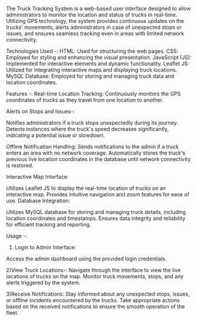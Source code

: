 The Truck Tracking System is a web-based user interface designed to allow administrators to monitor the location and status of trucks in real-time. Utilizing GPS technology, the system provides continuous updates on the trucks' movements, alerts administrators in case of unexpected stops or issues, and ensures seamless tracking even in areas with limited network connectivity.

Technologies Used -:
HTML: Used for structuring the web pages.
CSS: Employed for styling and enhancing the visual presentation.
JavaScript (JS): Implemented for interactive elements and dynamic functionality.
Leaflet JS: Utilized for integrating interactive maps and displaying truck locations.
MySQL Database: Employed for storing and managing truck data and location coordinates.

Features -:
Real-time Location Tracking: Continuously monitors the GPS coordinates of trucks as they travel from one location to another.

Alerts on Stops and Issues-:

Notifies administrators if a truck stops unexpectedly during its journey.
Detects instances where the truck's speed decreases significantly, indicating a potential issue or slowdown.


Offline Notification Handling:
Sends notifications to the admin if a truck enters an area with no network coverage.
Automatically stores the truck's previous live location coordinates in the database until network connectivity is restored.

Interactive Map Interface:

Utilizes Leaflet JS to display the real-time location of trucks on an interactive map.
Provides intuitive navigation and zoom features for ease of use.
Database Integration:

Utilizes MySQL database for storing and managing truck details, including location coordinates and timestamps.
Ensures data integrity and reliability for efficient tracking and reporting.

Usage -:
1) Login to Admin Interface:

Access the admin dashboard using the provided login credentials.

2)View Truck Locations-:
Navigate through the interface to view the live locations of trucks on the map.
Monitor truck movements, stops, and any alerts triggered by the system.

3)Receive Notifications:
Stay informed about any unexpected stops, issues, or offline incidents encountered by the trucks.
Take appropriate actions based on the received notifications to ensure the smooth operation of the fleet.
